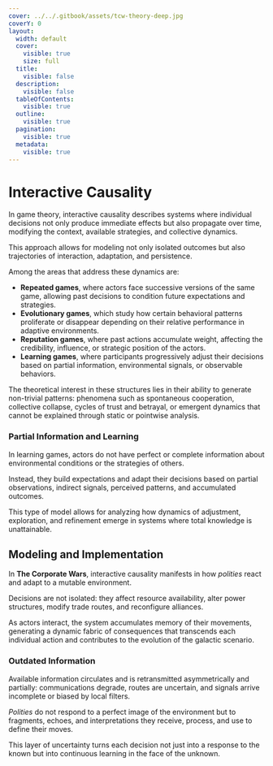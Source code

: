 ```yaml
---
cover: ../../.gitbook/assets/tcw-theory-deep.jpg
coverY: 0
layout:
  width: default
  cover:
    visible: true
    size: full
  title:
    visible: false
  description:
    visible: false
  tableOfContents:
    visible: true
  outline:
    visible: true
  pagination:
    visible: true
  metadata:
    visible: true
---
```


# Interactive Causality

In game theory, interactive causality describes systems where individual decisions not only produce immediate effects but also propagate over time, modifying the context, available strategies, and collective dynamics.

This approach allows for modeling not only isolated outcomes but also trajectories of interaction, adaptation, and persistence.

Among the areas that address these dynamics are:

* **Repeated games**, where actors face successive versions of the same game, allowing past decisions to condition future expectations and strategies.
* **Evolutionary games**, which study how certain behavioral patterns proliferate or disappear depending on their relative performance in adaptive environments.
* **Reputation games**, where past actions accumulate weight, affecting the credibility, influence, or strategic position of the actors.
* **Learning games**, where participants progressively adjust their decisions based on partial information, environmental signals, or observable behaviors.

The theoretical interest in these structures lies in their ability to generate non-trivial patterns: phenomena such as spontaneous cooperation, collective collapse, cycles of trust and betrayal, or emergent dynamics that cannot be explained through static or pointwise analysis.

### Partial Information and Learning

In learning games, actors do not have perfect or complete information about environmental conditions or the strategies of others.

Instead, they build expectations and adapt their decisions based on partial observations, indirect signals, perceived patterns, and accumulated outcomes.

This type of model allows for analyzing how dynamics of adjustment, exploration, and refinement emerge in systems where total knowledge is unattainable.

## Modeling and Implementation

In **The Corporate Wars**, interactive causality manifests in how _polities_ react and adapt to a mutable environment.

Decisions are not isolated: they affect resource availability, alter power structures, modify trade routes, and reconfigure alliances.

As actors interact, the system accumulates memory of their movements, generating a dynamic fabric of consequences that transcends each individual action and contributes to the evolution of the galactic scenario.

### Outdated Information

Available information circulates and is retransmitted asymmetrically and partially: communications degrade, routes are uncertain, and signals arrive incomplete or biased by local filters.

_Polities_ do not respond to a perfect image of the environment but to fragments, echoes, and interpretations they receive, process, and use to define their moves.

This layer of uncertainty turns each decision not just into a response to the known but into continuous learning in the face of the unknown.
